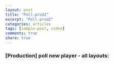 ```yaml
---
layout: post
title: "Poll-prod2"
excerpt: "Poll-prod2"
categories: articles
tags: [sample-post, video]
comments: true
share: true
---
```

### [Production] poll new player - all layouts:
<br>
<div class="apester-media" data-media-id="5d24595cca40d26f5b93a51b" height="438"></div><script async src="https://static.stg.apester.com/js/sdk/latest/apester-sdk.js"></script>
